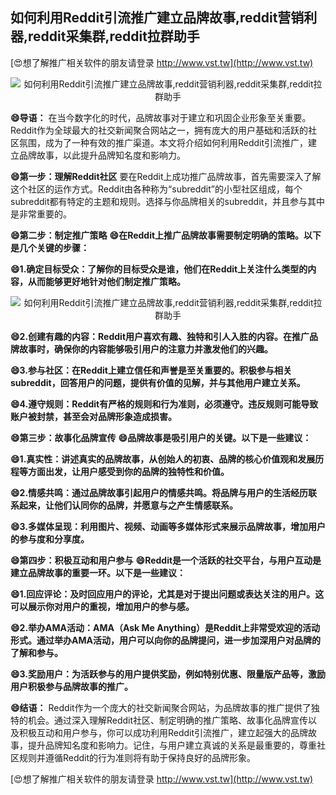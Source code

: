 ## **如何利用Reddit引流推广建立品牌故事,reddit营销利器,reddit采集群,reddit拉群助手**

[😍想了解推广相关软件的朋友请登录 http://www.vst.tw](http://www.vst.tw)

 <center><img src="https://vst.tw/MP4/tuiguang/png/7.png" alt="如何利用Reddit引流推广建立品牌故事,reddit营销利器,reddit采集群,reddit拉群助手"></center>

**😄导语：**
在当今数字化的时代，品牌故事对于建立和巩固企业形象至关重要。Reddit作为全球最大的社交新闻聚合网站之一，拥有庞大的用户基础和活跃的社区氛围，成为了一种有效的推广渠道。本文将介绍如何利用Reddit引流推广，建立品牌故事，以此提升品牌知名度和影响力。

**😄第一步：理解Reddit社区**
要在Reddit上成功推广品牌故事，首先需要深入了解这个社区的运作方式。Reddit由各种称为“subreddit”的小型社区组成，每个subreddit都有特定的主题和规则。选择与你品牌相关的subreddit，并且参与其中是非常重要的。

**😄第二步：制定推广策略**
**😄在Reddit上推广品牌故事需要制定明确的策略。以下是几个关键的步骤：**

**😄1.确定目标受众：了解你的目标受众是谁，他们在Reddit上关注什么类型的内容，从而能够更好地针对他们制定推广策略。**

 <center><img src="https://vst.tw/MP4/tuiguang/png/3.png" alt="如何利用Reddit引流推广建立品牌故事,reddit营销利器,reddit采集群,reddit拉群助手"></center>

**😄2.创建有趣的内容：Reddit用户喜欢有趣、独特和引人入胜的内容。在推广品牌故事时，确保你的内容能够吸引用户的注意力并激发他们的兴趣。**

**😄3.参与社区：在Reddit上建立信任和声誉是至关重要的。积极参与相关subreddit，回答用户的问题，提供有价值的见解，并与其他用户建立关系。**

**😄4.遵守规则：Reddit有严格的规则和行为准则，必须遵守。违反规则可能导致账户被封禁，甚至会对品牌形象造成损害。**

**😄第三步：故事化品牌宣传**
**😄品牌故事是吸引用户的关键。以下是一些建议：**

**😄1.真实性：讲述真实的品牌故事，从创始人的初衷、品牌的核心价值观和发展历程等方面出发，让用户感受到你的品牌的独特性和价值。**

**😄2.情感共鸣：通过品牌故事引起用户的情感共鸣。将品牌与用户的生活经历联系起来，让他们认同你的品牌，并愿意与之产生情感联系。**

**😄3.多媒体呈现：利用图片、视频、动画等多媒体形式来展示品牌故事，增加用户的参与度和分享度。**

**😄第四步：积极互动和用户参与**
**😄Reddit是一个活跃的社交平台，与用户互动是建立品牌故事的重要一环。以下是一些建议：**

**😄1.回应评论：及时回应用户的评论，尤其是对于提出问题或表达关注的用户。这可以展示你对用户的重视，增加用户的参与感。**

**😄2.举办AMA活动：AMA（Ask Me Anything）是Reddit上非常受欢迎的活动形式。通过举办AMA活动，用户可以向你的品牌提问，进一步加深用户对品牌的了解和参与。**

**😄3.奖励用户：为活跃参与的用户提供奖励，例如特别优惠、限量版产品等，激励用户积极参与品牌故事的推广。**

**😄结语：**
Reddit作为一个庞大的社交新闻聚合网站，为品牌故事的推广提供了独特的机会。通过深入理解Reddit社区、制定明确的推广策略、故事化品牌宣传以及积极互动和用户参与，你可以成功利用Reddit引流推广，建立起强大的品牌故事，提升品牌知名度和影响力。记住，与用户建立真诚的关系是最重要的，尊重社区规则并遵循Reddit的行为准则将有助于保持良好的品牌形象。

[😍想了解推广相关软件的朋友请登录 http://www.vst.tw](http://www.vst.tw)




